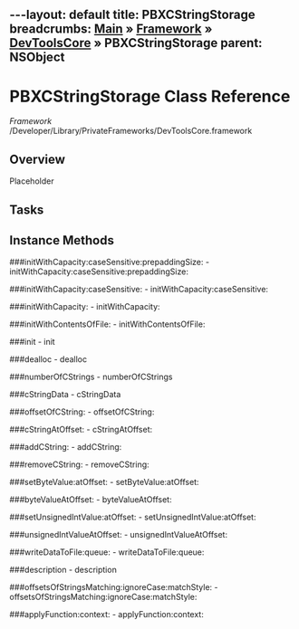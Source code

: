 ---layout: default
title: PBXCStringStorage
breadcrumbs: <a href="/index.html">Main</a> &raquo; <a href="/Frameworks.html">Framework</a> &raquo; <a href="/Frameworks/DevToolsCore.html">DevToolsCore</a> &raquo; PBXCStringStorage
parent: NSObject 
---
# PBXCStringStorage Class Reference

*Framework* /Developer/Library/PrivateFrameworks/DevToolsCore.framework

## Overview

Placeholder

## Tasks

## Instance Methods

<a name="-initWithCapacity:caseSensitive:prepaddingSize:"></a>
###initWithCapacity:caseSensitive:prepaddingSize:
    - initWithCapacity:caseSensitive:prepaddingSize:

<a name="-initWithCapacity:caseSensitive:"></a>
###initWithCapacity:caseSensitive:
    - initWithCapacity:caseSensitive:

<a name="-initWithCapacity:"></a>
###initWithCapacity:
    - initWithCapacity:

<a name="-initWithContentsOfFile:"></a>
###initWithContentsOfFile:
    - initWithContentsOfFile:

<a name="-init"></a>
###init
    - init

<a name="-dealloc"></a>
###dealloc
    - dealloc

<a name="-numberOfCStrings"></a>
###numberOfCStrings
    - numberOfCStrings

<a name="-cStringData"></a>
###cStringData
    - cStringData

<a name="-offsetOfCString:"></a>
###offsetOfCString:
    - offsetOfCString:

<a name="-cStringAtOffset:"></a>
###cStringAtOffset:
    - cStringAtOffset:

<a name="-addCString:"></a>
###addCString:
    - addCString:

<a name="-removeCString:"></a>
###removeCString:
    - removeCString:

<a name="-setByteValue:atOffset:"></a>
###setByteValue:atOffset:
    - setByteValue:atOffset:

<a name="-byteValueAtOffset:"></a>
###byteValueAtOffset:
    - byteValueAtOffset:

<a name="-setUnsignedIntValue:atOffset:"></a>
###setUnsignedIntValue:atOffset:
    - setUnsignedIntValue:atOffset:

<a name="-unsignedIntValueAtOffset:"></a>
###unsignedIntValueAtOffset:
    - unsignedIntValueAtOffset:

<a name="-writeDataToFile:queue:"></a>
###writeDataToFile:queue:
    - writeDataToFile:queue:

<a name="-description"></a>
###description
    - description

<a name="-offsetsOfStringsMatching:ignoreCase:matchStyle:"></a>
###offsetsOfStringsMatching:ignoreCase:matchStyle:
    - offsetsOfStringsMatching:ignoreCase:matchStyle:

<a name="-applyFunction:context:"></a>
###applyFunction:context:
    - applyFunction:context:

